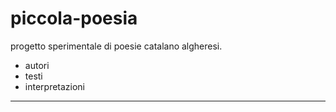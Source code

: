 # piccola-poesia
progetto sperimentale di poesie catalano algheresi.
- autori
- testi
- interpretazioni
*****
